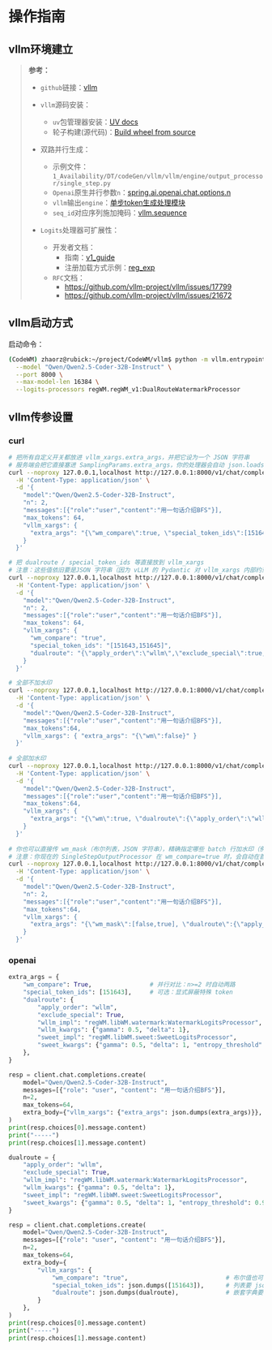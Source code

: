 # 操作指南

## vllm环境建立
> **参考：**
>
> - `github`链接：[vllm](https://github.com/vllm-project/vllm)
> - `vllm`源码安装：
>
>   - `uv`包管理器安装：[UV docs](https://docs.astral.sh/uv/)
>   - 轮子构建(源代码)：[Build wheel from source](https://docs.vllm.ai/en/latest/getting_started/installation/gpu.html#build-wheel-from-source)
> - 双路并行生成：
>
>   - 示例文件：
>     `1_Availability/DT/codeGen/vllm/vllm/engine/output_processor/single_step.py`
>   - `Openai`原生并行参数`n`：[spring.ai.openai.chat.options.n](https://docs.spring.io/spring-ai/reference/api/chat/openai-chat.html?utm_source=chatgpt.com#:~:text=spring.ai.openai.chat.options.n)
>   - `vllm`输出`engine`：[单步token生成处理模块](https://docs.vllm.ai/en/latest/api/vllm/engine/output_processor/single_step.html?h=singlestepoutputprocessor)
>   - `seq_id`对应序列施加掩码：[vllm.sequence](https://docs.vllm.ai/en/v0.10.1.1/api/vllm/sequence.html)
>   
> - `Logits`处理器可扩展性：
>   - 开发者文档：
>     - 指南：[v1_guide](https://docs.vllm.ai/en/latest/usage/v1_guide.html)
>     - 注册加载方式示例：[reg_exp](https://docs.vllm.ai/en/v0.10.1/examples/offline_inference/logits_processor.html?utm_source=chatgpt.com)
>   - `RFC`文档：
>     - https://github.com/vllm-project/vllm/issues/17799
>     - https://github.com/vllm-project/vllm/issues/21672
>

## vllm启动方式

启动命令：

```bash
(CodeWM) zhaorz@rubick:~/project/CodeWM/vllm$ python -m vllm.entrypoints.openai.api_server \
  --model "Qwen/Qwen2.5-Coder-32B-Instruct" \
  --port 8000 \
  --max-model-len 16384 \
  --logits-processors regWM.regWM_v1:DualRouteWatermarkProcessor
```

## vllm传参设置

### curl

```bash
# 把所有自定义开关都放进 vllm_xargs.extra_args，并把它设为一个 JSON 字符串
# 服务端会把它直接塞进 SamplingParams.extra_args，你的处理器会自动 json.loads 并解析
curl --noproxy 127.0.0.1,localhost http://127.0.0.1:8000/v1/chat/completions \
  -H 'Content-Type: application/json' \
  -d '{
    "model":"Qwen/Qwen2.5-Coder-32B-Instruct",
    "n": 2,
    "messages":[{"role":"user","content":"用一句话介绍BFS"}],
    "max_tokens": 64,
    "vllm_xargs": {
      "extra_args": "{\"wm_compare\":true, \"special_token_ids\":[151643], \"dualroute\": {\"apply_order\":\"wllm\",\"exclude_special\":true, \"wllm_impl\":\"regWM.libWM.watermark:WatermarkLogitsProcessor\", \"wllm_kwargs\":{\"gamma\":0.5,\"delta\":1}, \"sweet_impl\":\"regWM.libWM.sweet:SweetLogitsProcessor\",\"sweet_kwargs\":{\"gamma\":0.5,\"delta\":1,\"entropy_threshold\":0.9}} }"
    }
  }'

# 把 dualroute / special_token_ids 等直接放到 vllm_xargs
# 注意：这些值依旧要是JSON 字符串（因为 vLLM 的 Pydantic 对 vllm_xargs 内部约束较严格），处理器会自动 json.loads
curl --noproxy 127.0.0.1,localhost http://127.0.0.1:8000/v1/chat/completions \
  -H 'Content-Type: application/json' \
  -d '{
    "model":"Qwen/Qwen2.5-Coder-32B-Instruct",
    "n": 2,
    "messages":[{"role":"user","content":"用一句话介绍BFS"}],
    "max_tokens": 64,
    "vllm_xargs": {
      "wm_compare": "true",
      "special_token_ids": "[151643,151645]",
      "dualroute": "{\"apply_order\":\"wllm\",\"exclude_special\":true, \"wllm_impl\":\"regWM.libWM.watermark:WatermarkLogitsProcessor\",\"wllm_kwargs\":{\"gamma\":0.5,\"delta\":1}, \"sweet_impl\":\"regWM.libWM.sweet:SweetLogitsProcessor\",\"sweet_kwargs\":{\"gamma\":0.5,\"delta\":1,\"entropy_threshold\":0.9}}"
    }
  }'

# 全部不加水印
curl --noproxy 127.0.0.1,localhost http://127.0.0.1:8000/v1/chat/completions \
  -H 'Content-Type: application/json' \
  -d '{
    "model":"Qwen/Qwen2.5-Coder-32B-Instruct",
    "messages":[{"role":"user","content":"用一句话介绍BFS"}],
    "max_tokens":64,
    "vllm_xargs": { "extra_args": "{\"wm\":false}" }
  }'
  
# 全部加水印
curl --noproxy 127.0.0.1,localhost http://127.0.0.1:8000/v1/chat/completions \
  -H 'Content-Type: application/json' \
  -d '{
    "model":"Qwen/Qwen2.5-Coder-32B-Instruct",
    "messages":[{"role":"user","content":"用一句话介绍BFS"}],
    "max_tokens":64,
    "vllm_xargs": {
      "extra_args": "{\"wm\":true, \"dualroute\":{\"apply_order\":\"wllm\",\"exclude_special\":true, \"wllm_impl\":\"regWM.libWM.watermark:WatermarkLogitsProcessor\",\"wllm_kwargs\":{\"gamma\":0.5,\"delta\":1}, \"sweet_impl\":\"regWM.libWM.sweet:SweetLogitsProcessor\",\"sweet_kwargs\":{\"gamma\":0.5,\"delta\":1,\"entropy_threshold\":0.9}} }"
    }
  }'
  
# 你也可以直接传 wm_mask（布尔列表，JSON 字符串），精确指定哪些 batch 行加水印（例如并行 n=2 时只让第二路生效）
# 注意：你现在的 SingleStepOutputProcessor 在 wm_compare=true 时，会自动在首个解码步全透传，并在后续步用 mask 只对“wm”分支生效；除非你确实要手动控制，不然无需自己传 wm_mask
curl --noproxy 127.0.0.1,localhost http://127.0.0.1:8000/v1/chat/completions \
  -H 'Content-Type: application/json' \
  -d '{
    "model":"Qwen/Qwen2.5-Coder-32B-Instruct",
    "n": 2,
    "messages":[{"role":"user","content":"用一句话介绍BFS"}],
    "max_tokens":64,
    "vllm_xargs": {
      "extra_args": "{\"wm_mask\":[false,true], \"dualroute\":{\"apply_order\":\"wllm\",\"exclude_special\":true, \"wllm_impl\":\"regWM.libWM.watermark:WatermarkLogitsProcessor\",\"wllm_kwargs\":{\"gamma\":0.5,\"delta\":1}, \"sweet_impl\":\"regWM.libWM.sweet:SweetLogitsProcessor\",\"sweet_kwargs\":{\"gamma\":0.5,\"delta\":1,\"entropy_threshold\":0.9}} }"
    }
  }'
```

### openai

```python
extra_args = {
    "wm_compare": True,                # 并行对比：n>=2 时自动两路
    "special_token_ids": [151643],     # 可选：显式屏蔽特殊 token
    "dualroute": {
        "apply_order": "wllm",
        "exclude_special": True,
        "wllm_impl": "regWM.libWM.watermark:WatermarkLogitsProcessor",
        "wllm_kwargs": {"gamma": 0.5, "delta": 1},
        "sweet_impl": "regWM.libWM.sweet:SweetLogitsProcessor",
        "sweet_kwargs": {"gamma": 0.5, "delta": 1, "entropy_threshold": 0.9},
    },
}

resp = client.chat.completions.create(
    model="Qwen/Qwen2.5-Coder-32B-Instruct",
    messages=[{"role": "user", "content": "用一句话介绍BFS"}],
    n=2,
    max_tokens=64,
    extra_body={"vllm_xargs": {"extra_args": json.dumps(extra_args)}},
)
print(resp.choices[0].message.content)
print("-----")
print(resp.choices[1].message.content)
```

```python
dualroute = {
    "apply_order": "wllm",
    "exclude_special": True,
    "wllm_impl": "regWM.libWM.watermark:WatermarkLogitsProcessor",
    "wllm_kwargs": {"gamma": 0.5, "delta": 1},
    "sweet_impl": "regWM.libWM.sweet:SweetLogitsProcessor",
    "sweet_kwargs": {"gamma": 0.5, "delta": 1, "entropy_threshold": 0.9},
}

resp = client.chat.completions.create(
    model="Qwen/Qwen2.5-Coder-32B-Instruct",
    messages=[{"role": "user", "content": "用一句话介绍BFS"}],
    n=2,
    max_tokens=64,
    extra_body={
        "vllm_xargs": {
            "wm_compare": "true",                           # 布尔值也可写成 "true"/"false"
            "special_token_ids": json.dumps([151643]),      # 列表要 json.dumps
            "dualroute": json.dumps(dualroute),             # 嵌套字典要 json.dumps
        }
    },
)
print(resp.choices[0].message.content)
print("-----")
print(resp.choices[1].message.content)
```

